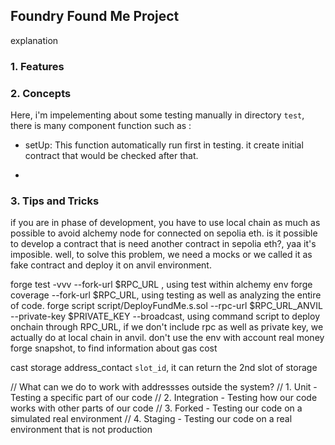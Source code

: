 ## Foundry Found Me Project

explanation

### 1. Features

### 2. Concepts

Here, i'm impelementing about some testing manually in directory `test`, there is many component function such as :

- setUp:
  This function automatically run first in testing. it create initial contract that would be checked after that.

-

### 3. Tips and Tricks

if you are in phase of development, you have to use local chain as much as possible to avoid alchemy node for connected on sepolia eth. is it possible to develop a contract that is need another contract in sepolia eth?, yaa it's imposible. well, to solve this problem, we need a mocks or we called it as fake contract and deploy it on anvil environment.

forge test -vvv --fork-url $RPC_URL , using test within alchemy env
forge coverage --fork-url $RPC_URL, using testing as well as analyzing the entire of code.
forge script script/DeployFundMe.s.sol --rpc-url $RPC_URL_ANVIL --private-key $PRIVATE_KEY --broadcast, using command script to deploy onchain through RPC_URL, if we don't include rpc as well as private key, we actually do at local chain in anvil. don't use the env with account real money
forge snapshot, to find information about gas cost

cast storage address_contact `slot_id`, it can return the 2nd slot of storage

 // What can we do to work with addressses outside the system?
    // 1. Unit - Testing a specific part of our code
    // 2. Integration - Testing how our code works with other parts of our code
    // 3. Forked - Testing our code on a simulated real environment
    // 4. Staging - Testing our code on a real environment that is not production

